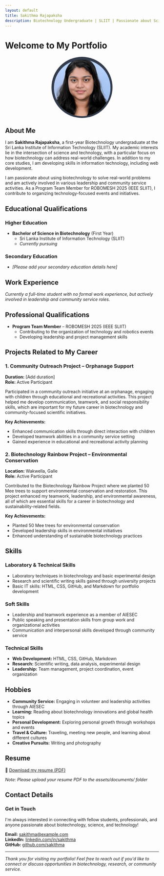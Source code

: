 ```yaml
---
layout: default
title: Sakithma Rajapaksha
description: Biotechnology Undergraduate | SLIIT | Passionate about Science & Technology
---
```


# Welcome to My Portfolio

<div class="profile-section">
  <img src="/assets/images/profile.jpg" alt="Sakithma Rajapaksha" class="profile-image" style="width: 200px; height: 200px; border-radius: 50%; object-fit: cover; margin: 20px auto; display: block;">
</div>

## About Me

I am **Sakithma Rajapaksha**, a first-year Biotechnology undergraduate at the Sri Lanka Institute of Information Technology (SLIIT). My academic interests lie in the intersection of science and technology, with a particular focus on how biotechnology can address real-world challenges. In addition to my core studies, I am developing skills in information technology, including web development.

I am passionate about using biotechnology to solve real-world problems and am actively involved in various leadership and community service activities. As a Program Team Member for ROBOMESH 2025 (IEEE SLIIT), I contribute to organizing technology-focused events and initiatives.

## Educational Qualifications

### Higher Education
- **Bachelor of Science in Biotechnology** (First Year)
  - Sri Lanka Institute of Information Technology (SLIIT)
  - *Currently pursuing*

### Secondary Education
- *[Please add your secondary education details here]*

## Work Experience

*Currently a full-time student with no formal work experience, but actively involved in leadership and community service roles.*

## Professional Qualifications

- **Program Team Member** – ROBOMESH 2025 (IEEE SLIIT)
  - Contributing to the organization of technology and robotics events
  - Developing leadership and project management skills

## Projects Related to My Career

### 1. Community Outreach Project – Orphanage Support
**Duration:** [Add duration]  
**Role:** Active Participant

Participated in a community outreach initiative at an orphanage, engaging with children through educational and recreational activities. This project helped me develop communication, teamwork, and social responsibility skills, which are important for my future career in biotechnology and community-focused scientific initiatives.

**Key Achievements:**
- Enhanced communication skills through direct interaction with children
- Developed teamwork abilities in a community service setting
- Gained experience in educational and recreational activity planning

### 2. Biotechnology Rainbow Project – Environmental Conservation
**Location:** Wakwella, Galle  
**Role:** Active Participant

Contributed to the Biotechnology Rainbow Project where we planted 50 Mee trees to support environmental conservation and restoration. This project enhanced my teamwork, leadership, and environmental awareness, all of which are essential skills for a career in biotechnology and sustainability-related fields.

**Key Achievements:**
- Planted 50 Mee trees for environmental conservation
- Developed leadership skills in environmental initiatives
- Enhanced understanding of sustainable biotechnology practices

## Skills

### Laboratory & Technical Skills
- Laboratory techniques in biotechnology and basic experimental design
- Research and scientific writing skills gained through university projects
- Basic IT skills: HTML, CSS, GitHub, and Markdown for portfolio development

### Soft Skills
- Leadership and teamwork experience as a member of AIESEC
- Public speaking and presentation skills from group work and organizational activities
- Communication and interpersonal skills developed through community service

### Technical Skills
- **Web Development:** HTML, CSS, GitHub, Markdown
- **Research:** Scientific writing, data analysis, experimental design
- **Leadership:** Team management, project coordination, event organization

## Hobbies

- **Community Service:** Engaging in volunteer and leadership activities through AIESEC
- **Learning:** Reading about biotechnology innovations and global health topics
- **Personal Development:** Exploring personal growth through workshops and events
- **Travel & Culture:** Traveling, meeting new people, and learning about different cultures
- **Creative Pursuits:** Writing and photography

## Resume

📄 [Download my resume (PDF)](assets/documents/Sakithma_Rajapaksha_Resume.pdf)

*Note: Please upload your resume PDF to the assets/documents/ folder*

## Contact Details

### Get in Touch

I'm always interested in connecting with fellow students, professionals, and anyone passionate about biotechnology, science, and technology!

**Email:** [sakithma@example.com](mailto:sakithma@example.com)  
**LinkedIn:** [linkedin.com/in/sakithma](https://linkedin.com/in/sakithma)  
**GitHub:** [github.com/sakithma](https://github.com/sakithma)

---

<div class="footer-note">
  <p><em>Thank you for visiting my portfolio! Feel free to reach out if you'd like to connect or discuss opportunities in biotechnology, research, or community service.</em></p>
</div>

